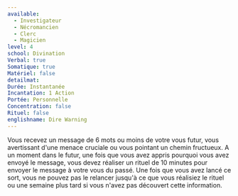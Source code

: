 ```yaml
---
available:
  - Investigateur
  - Nécromancien
  - Clerc
  - Magicien
level: 4
school: Divination
Verbal: true
Somatique: true
Matériel: false
detailmat: 
Durée: Instantanée
Incantation: 1 Action
Portée: Personnelle
Concentration: false
Rituel: false
englishname: Dire Warning
---
```

Vous recevez un message de 6 mots ou moins de votre vous futur, vous avertissant d'une menace cruciale ou vous pointant un chemin fructueux. A un moment dans le futur, une fois que vous avez appris pourquoi vous avez envoyé le message, vous devez réaliser un rituel de 10 minutes pour envoyer le message à votre vous du passé. Une fois que vous avez lancé ce sort, vous ne pouvez pas le relancer jusqu'à ce que vous réalisiez le rituel ou une semaine plus tard si vous n'avez pas découvert cette information.
